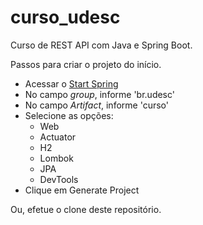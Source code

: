 # curso_udesc

Curso de REST API com Java e Spring Boot.

Passos para criar o projeto do início.

* Acessar o [Start Spring](http://start.spring.io/)
* No campo *group*, informe 'br.udesc'
* No campo *Artifact*, informe 'curso'
* Selecione as opções:
  * Web
  * Actuator
  * H2
  * Lombok
  * JPA
  * DevTools
* Clique em Generate Project

Ou, efetue o clone deste repositório.
